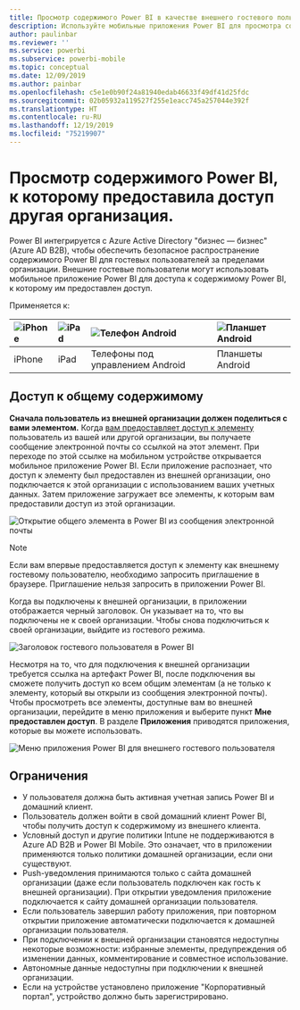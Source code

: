 ```yaml
---
title: Просмотр содержимого Power BI в качестве внешнего гостевого пользователя (Azure AD B2B)
description: Используйте мобильные приложения Power BI для просмотра содержимого, к которому вам предоставила доступ другая организация.
author: paulinbar
ms.reviewer: ''
ms.service: powerbi
ms.subservice: powerbi-mobile
ms.topic: conceptual
ms.date: 12/09/2019
ms.author: painbar
ms.openlocfilehash: c5e1e0b90f24a81940edab46633f49df41d25fdc
ms.sourcegitcommit: 02b05932a119527f255e1eacc745a257044e392f
ms.translationtype: HT
ms.contentlocale: ru-RU
ms.lasthandoff: 12/19/2019
ms.locfileid: "75219907"
---
```

# <a name="view-power-bi-content-shared-with-you-from-an-external-organization"></a>Просмотр содержимого Power BI, к которому предоставила доступ другая организация.

Power BI интегрируется с Azure Active Directory "бизнес — бизнес" (Azure AD B2B), чтобы обеспечить безопасное распространение содержимого Power BI для гостевых пользователей за пределами организации. Внешние гостевые пользователи могут использовать мобильное приложение Power BI для доступа к содержимому Power BI, к которому им предоставлен доступ. 


Применяется к:

| ![iPhone](./media/mobile-app-ssrs-kpis-mobile-on-premises-reports/iphone-logo-50-px.png) | ![iPad](./media/mobile-app-ssrs-kpis-mobile-on-premises-reports/ipad-logo-50-px.png) | ![Телефон Android](./media/mobile-app-ssrs-kpis-mobile-on-premises-reports/android-phone-logo-50-px.png) | ![Планшет Android](./media/mobile-app-ssrs-kpis-mobile-on-premises-reports/android-tablet-logo-50-px.png) |
|:--- |:--- |:--- |:--- |
| iPhone |iPad |Телефоны под управлением Android |Планшеты Android |

## <a name="accessing-shared-content"></a>Доступ к общему содержимому

**Сначала пользователь из внешней организации должен поделиться с вами элементом.** Когда [вам предоставляет доступ к элементу](../../service-share-dashboards.md) пользователь из вашей или другой организации, вы получаете сообщение электронной почты со ссылкой на этот элемент. При переходе по этой ссылке на мобильном устройстве открывается мобильное приложение Power BI. Если приложение распознает, что доступ к элементу был предоставлен из внешней организации, оно подключается к этой организации с использованием ваших учетных данных. Затем приложение загружает все элементы, к которым вам предоставили доступ из этой организации.

![Открытие общего элемента в Power BI из сообщения электронной почты ](./media/mobile-apps-b2b/mobile-b2b-open-item-email-new.png)

> [!NOTE]
> Если вам впервые предоставляется доступ к элементу как внешнему гостевому пользователю, необходимо запросить приглашение в браузере. Приглашение нельзя запросить в приложении Power BI.

Когда вы подключены к внешней организации, в приложении отображается черный заголовок. Он указывает на то, что вы подключены не к своей организации. Чтобы снова подключиться к своей организации, выйдите из гостевого режима.

![Заголовок гостевого пользователя в Power BI](./media/mobile-apps-b2b/mobile-b2b-exit-home-new.png)

Несмотря на то, что для подключения к внешней организации требуется ссылка на артефакт Power BI, после подключения вы сможете получить доступ ко всем общим элементам (а не только к элементу, который вы открыли из сообщения электронной почты). Чтобы просмотреть все элементы, доступные вам во внешней организации, перейдите в меню приложения и выберите пункт **Мне предоставлен доступ**. В разделе **Приложения** приводятся приложения, которые вы можете использовать.

![Меню приложения Power BI для внешнего гостевого пользователя](./media/mobile-apps-b2b/mobile-b2b-menu-new.png)

## <a name="limitations"></a>Ограничения

- У пользователя должна быть активная учетная запись Power BI и домашний клиент.
- Пользователь должен войти в свой домашний клиент Power BI, чтобы получить доступ к содержимому из внешнего клиента.
- Условный доступ и другие политики Intune не поддерживаются в Azure AD B2B и Power BI Mobile. Это означает, что в приложении применяются только политики домашней организации, если они существуют.
- Push-уведомления принимаются только с сайта домашней организации (даже если пользователь подключен как гость к внешней организации). При открытии уведомления приложение подключается к сайту домашней организации пользователя.
- Если пользователь завершил работу приложения, при повторном открытии приложение автоматически подключается к домашней организации пользователя.
- При подключении к внешней организации становятся недоступны некоторые возможности: избранные элементы, предупреждения об изменении данных, комментирование и совместное использование.
- Автономные данные недоступны при подключении к внешней организации.
- Если на устройстве установлено приложение "Корпоративный портал", устройство должно быть зарегистрировано.
